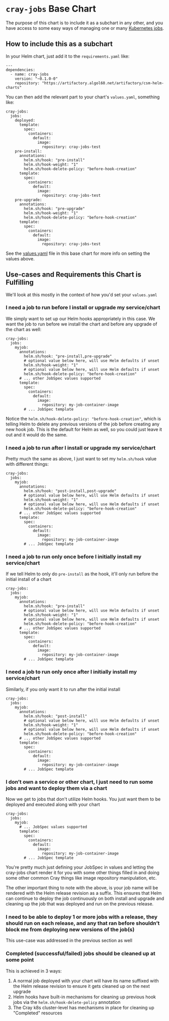 # `cray-jobs` Base Chart

The purpose of this chart is to include it as a subchart in any other, and you have access to some easy ways of managing one or many [Kubernetes jobs](https://kubernetes.io/docs/concepts/workloads/controllers/jobs-run-to-completion/).

## How to include this as a subchart

In your Helm chart, just add it to the `requirements.yaml` like:

```
---
dependencies:
  - name: cray-jobs
    version: "~0.1.0-0"
    repository: "https://artifactory.algol60.net/artifactory/csm-helm-charts"
```

You can then add the relevant part to your chart's `values.yaml`, something like:

```
cray-jobs:
  jobs:
    deployed:
      template:
        spec:
          containers:
            default:
              image:
                repository: cray-jobs-test
    pre-install:
      annotations:
        helm.sh/hook: "pre-install"
        helm.sh/hook-weight: "1"
        helm.sh/hook-delete-policy: "before-hook-creation"
      template:
        spec:
          containers:
            default:
              image:
                repository: cray-jobs-test
    pre-upgrade:
      annotations:
        helm.sh/hook: "pre-upgrade"
        helm.sh/hook-weight: "1"
        helm.sh/hook-delete-policy: "before-hook-creation"
      template:
        spec:
          containers:
            default:
              image:
                repository: cray-jobs-test
```

See the [values.yaml](./values.yaml) file in this base chart for more info on setting the values above.

## Use-cases and Requirements this Chart is Fulfilling

We'll look at this mostly in the context of how you'd set your `values.yaml`

### I need a job to run before I install or upgrade my service/chart

We simply want to set up our Helm hooks appropriately in this case. We want the job to run before we install the chart and before any upgrade of the chart as well:

```
cray-jobs:
  jobs:
    myjob:
      annotations:
        helm.sh/hook: "pre-install,pre-upgrade"
        # optional value below here, will use Helm defaults if unset
        helm.sh/hook-weight: "1"
        # optional value below here, will use Helm defaults if unset
        helm.sh/hook-delete-policy: "before-hook-creation"
      # ... other JobSpec values supported
      template:
        spec:
          containers:
            default:
              image:
                repository: my-job-container-image
        # ... JobSpec template
```

Notice the `helm.sh/hook-delete-policy: "before-hook-creation"`, which is telling Helm to delete any previous versions of the job before creating any new hook job. This is the default for Helm as well, so you could just leave it out and it would do the same.

### I need a job to run after I install or upgrade my service/chart

Pretty much the same as above, I just want to set my `helm.sh/hook` value with different things:

```
cray-jobs:
  jobs:
    myjob:
      annotations:
        helm.sh/hook: "post-install,post-upgrade"
        # optional value below here, will use Helm defaults if unset
        helm.sh/hook-weight: "1"
        # optional value below here, will use Helm defaults if unset
        helm.sh/hook-delete-policy: "before-hook-creation"
      # ... other JobSpec values supported
      template:
        spec:
          containers:
            default:
              image:
                repository: my-job-container-image
        # ... JobSpec template
```

### I need a job to run only once before I initially install my service/chart

If we tell Helm to only do `pre-install` as the hook, it'll only run before the initial install of a chart

```
cray-jobs:
  jobs:
    myjob:
      annotations:
        helm.sh/hook: "pre-install"
        # optional value below here, will use Helm defaults if unset
        helm.sh/hook-weight: "1"
        # optional value below here, will use Helm defaults if unset
        helm.sh/hook-delete-policy: "before-hook-creation"
      # ... other JobSpec values supported
      template:
        spec:
          containers:
            default:
              image:
                repository: my-job-container-image
        # ... JobSpec template
```

###  I need a job to run only once after I initially install my service/chart

Similarly, if you only want it to run after the initial install

```
cray-jobs:
  jobs:
    myjob:
      annotations:
        helm.sh/hook: "post-install"
        # optional value below here, will use Helm defaults if unset
        helm.sh/hook-weight: "1"
        # optional value below here, will use Helm defaults if unset
        helm.sh/hook-delete-policy: "before-hook-creation"
      # ... other JobSpec values supported
      template:
        spec:
          containers:
            default:
              image:
                repository: my-job-container-image
        # ... JobSpec template
```

### I don’t own a service or other chart, I just need to run some jobs and want to deploy them via a chart

Now we get to jobs that don't utilize Helm hooks. You just want them to be deployed and executed along with your chart

```
cray-jobs:
  jobs:
    myjob:
      # ... JobSpec values supported
      template:
        spec:
          containers:
            default:
              image:
                repository: my-job-container-image
        # ... JobSpec template
```

You're pretty much just defining your JobSpec in values and letting the cray-jobs chart render it for you with some other things filled in and doing some other common Cray things like image repository manipulation, etc.

The other important thing to note with the above, is your job name will be rendered with the Helm release revision as a suffix. This ensures that Helm can continue to deploy the job continuously on both install and upgrade and cleaning up the job that was deployed and run on the previous release.

### I need to be able to deploy 1 or more jobs with a release, they should run on each release, and any that ran before shouldn’t block me from deploying new versions of the job(s)

This use-case was addressed in the previous section as well

### Completed (successful/failed) jobs should be cleaned up at some point

This is achieved in 3 ways:

1. A normal job deployed with your chart will have its name suffixed with the Helm release revision to ensure it gets cleaned up on the next upgrade
2. Helm hooks have built-in mechanisms for cleaning up previous hook jobs via the `helm.sh/hook-delete-policy` annotation
3. The Cray k8s cluster-level has mechanisms in place for cleaning up "Completed" resources
